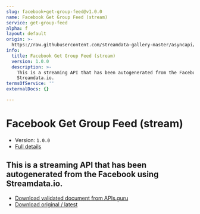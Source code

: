 ```yaml
---
slug: facebook+get-group-feed@v1.0.0
name: Facebook Get Group Feed (stream)
service: get-group-feed
alpha: f
layout: default
origin: >-
  https://raw.githubusercontent.com/streamdata-gallery-master/asyncapi/master/_listings/facebook/facebook-get-group-feed-stream-async.md
info:
  title: Facebook Get Group Feed (stream)
  version: 1.0.0
  description: >-
    This is a streaming API that has been autogenerated from the Facebook using
    Streamdata.io.
termsOfService: ''
externalDocs: {}

---
```

# Facebook Get Group Feed (stream)

* Version: `1.0.0`
* [Full details](../html/facebook+get-group-feed@v1.0.0.html)



## This is a streaming API that has been autogenerated from the Facebook using Streamdata.io.



* [Download validated document from APIs.guru](https://raw.githubusercontent.com/APIs-guru/asyncapi-directory/master/docs/APIs/facebook%2Bget-group-feed%40v1.0.0.yaml)
* [Download original / latest](https://raw.githubusercontent.com/streamdata-gallery-master/asyncapi/master/_listings/facebook/facebook-get-group-feed-stream-async.md)

<script type="application/ld+json">
{
  "@context": "http://schema.org/",
  "@type": "WebAPI",
  "description": "This is a streaming API that has been autogenerated from the Facebook using Streamdata.io.",
  "documentation": "",

  "name": "Facebook Get Group Feed (stream)"
}
</script>
